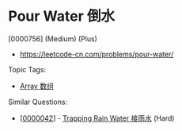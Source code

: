 # Pour Water 倒水

[0000756] (Medium) (Plus)

- https://leetcode-cn.com/problems/pour-water/

Topic Tags:

- [Array 数组](https://leetcode-cn.com/tag/array/)

Similar Questions:

- [[0000042](https://leetcode-cn.com/problems/trapping-rain-water/)] - [Trapping Rain Water 接雨水](./0000042.trapping-rain-water.md) (Hard)

